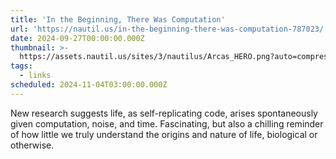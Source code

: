 ```yaml
---
title: 'In the Beginning, There Was Computation'
url: 'https://nautil.us/in-the-beginning-there-was-computation-787023/'
date: 2024-09-27T00:00:00.000Z
thumbnail: >-
  https://assets.nautil.us/sites/3/nautilus/Arcas_HERO.png?auto=compress&fm=png&ixlib=php-3.3.1
tags:
  - links
scheduled: 2024-11-04T03:00:00.000Z
---
```


New research suggests life, as self-replicating code, arises spontaneously given computation, noise, and time. Fascinating, but also a chilling reminder of how little we truly understand the origins and nature of life, biological or otherwise.
